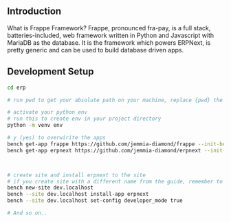 ## Introduction
What is Frappe Framework? Frappe, pronounced fra-pay, is a full stack, batteries-included, web framework written in Python and Javascript with MariaDB as the database. It is the framework which powers ERPNext, is pretty generic and can be used to build database driven apps.

## Development Setup

```bash
cd erp

# run pwd to get your absolute path on your machine, replace {pwd} the absolute path in config/*.conf files

# activate your python env
# run this to create env in your project directory
python -m venv env

# y (yes) to overwirite the apps
bench get-app frappe https://github.com/jemmia-diamond/frappe --init-bench 
bench get-app erpnext https://github.com/jemmia-diamond/erpnext --init-bench



# create site and install erpnext to the site
# if you create site with a different name from the guide, remember to list the site in the .gitignore file
bench new-site dev.localhost
bench --site dev.localhost install-app erpnext
bench --site dev.localhost set-config developer_mode true

# And so on..
```
